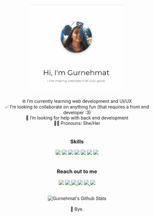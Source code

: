 <div align="center">
<img  src="./assets/gitgif2.gif" height="278px" width="300px">
<br>
<br>
🌐  I’m currently learning web development and UI/UX <br>
✅  I’m looking to collaborate on anything fun (that requires a front end developer :3) <br>
💛  I’m looking for help with back end development <br>
🤹‍♀️  Pronouns: She/Her<br>
<br>

### Skills
<img src="https://img.shields.io/badge/html-%23239120.svg?&style=for-the-badge&logo=html5&logoColor=white">
<img src="https://img.shields.io/badge/css-%23239120.svg?&style=for-the-badge&logo=css3&logoColor=white">
<img src="https://img.shields.io/badge/javascript-%23F7DF1E.svg?&style=for-the-badge&logo=javascript&logoColor=black">
<img src="https://img.shields.io/badge/jquery%20-%230769AD.svg?&style=for-the-badge&logo=jquery&logoColor=white">
<img src="https://img.shields.io/badge/bootstrap%20-%23563D7C.svg?&style=for-the-badge&logo=bootstrap&logoColor=white">
<img src="https://img.shields.io/badge/python-%233776AB.svg?&style=for-the-badge&logo=python&logoColor=white">
<img src="https://img.shields.io/badge/c++%20-%2300599C.svg?&style=for-the-badge&logo=c%2B%2B&logoColor=white">



<br>
<br>

### Reach out to me

<a href="https://twitter.com/gurnehmat">
<img src="https://img.shields.io/badge/twitter-%231DA1F2.svg?&style=for-the-badge&logo=twitter&logoColor=white"></a>

<a href="https://github.com/gkdhindsa">
<img src="https://img.shields.io/badge/github-%23100000.svg?&style=for-the-badge&logo=github&logoColor=white">
</a>
<a href="https://www.linkedin.com/in/gurnehmat-dhindsa-16714b190/">
<img src="https://img.shields.io/badge/linkedin-%230077B5.svg?&style=for-the-badge&logo=linkedin&logoColor=white">
</a>
<a href="http://instagram.com/gurnehmat">
<img src="https://img.shields.io/badge/instagram-%23E4405F.svg?&style=for-the-badge&logo=instagram&logoColor=white"></a>
<a href="https://www.youtube.com/channel/UC44g1v3prU2RR3aV3iCqJsg?view_as=subscriber">
<img src="https://img.shields.io/badge/youtube-%23FF0000.svg?&style=for-the-badge&logo=youtube&logoColor=white">
</a>
<a href="mailto:nehmatundi@gmail.com">
<img src="https://img.shields.io/badge/gmail-D14836?&style=for-the-badge&logo=gmail&logoColor=white">
</a>
<br>
<br>


![Gurnehmat's Github Stats](https://github-readme-stats.vercel.app/api?username=gkdhindsa&show_icons=true_color=fff&icon_color=037AFE&text_color=000000&bg_color=ffffff)
<br>
<br>
🥓 Bye. 
</div>
